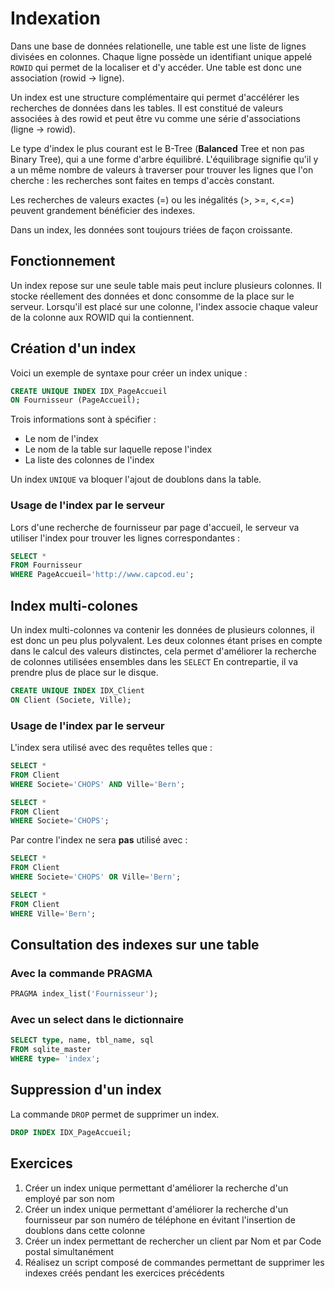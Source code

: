 # Indexation

Dans une base de données relationelle, une table est une liste de lignes divisées en colonnes. Chaque ligne possède un identifiant unique appelé `ROWID` qui permet de la localiser et d'y accéder. Une table est donc une association (rowid -> ligne).

Un index est une structure complémentaire qui permet d'accélérer les recherches de données dans les tables. Il est constitué de valeurs associées à des rowid et peut être vu comme une série d'associations (ligne -> rowid).

Le type d'index le plus courant est le B-Tree (**Balanced** Tree et non pas Binary Tree), qui a une forme d'arbre équilibré. L'équilibrage signifie qu'il y a un même nombre de valeurs à traverser pour trouver les lignes que l'on cherche : les recherches sont faites en temps d'accès constant.

Les recherches de valeurs exactes (=) ou les inégalités (>, >=, <,<=) peuvent grandement bénéficier des indexes.

Dans un index, les données sont toujours triées de façon croissante.


## Fonctionnement 

Un index repose sur une seule table mais peut inclure plusieurs colonnes. Il stocke réellement des données et donc consomme de la place sur le serveur. Lorsqu'il est placé sur une colonne, l'index associe chaque valeur de la colonne aux ROWID qui la contiennent. 


## Création d'un index

Voici un exemple de syntaxe pour créer un index unique : 

```sql
CREATE UNIQUE INDEX IDX_PageAccueil
ON Fournisseur (PageAccueil);
```

Trois informations sont à spécifier : 
- Le nom de l'index 
- Le nom de la table sur laquelle repose l'index
- La liste des colonnes de l'index

Un index `UNIQUE` va bloquer l'ajout de doublons dans la table. 



### Usage de l'index par le serveur 

Lors d'une recherche de fournisseur par page d'accueil, le serveur va utiliser l'index pour trouver les lignes correspondantes : 

```sql
SELECT * 
FROM Fournisseur 
WHERE PageAccueil='http://www.capcod.eu';
```


## Index multi-colones 

Un index multi-colonnes va contenir les données de plusieurs colonnes, il est donc un peu plus polyvalent. Les deux colonnes étant prises en compte dans le calcul des valeurs distinctes, cela permet d'améliorer la recherche de colonnes utilisées ensembles dans les `SELECT`
En contrepartie, il va prendre plus de place sur le disque.

```sql
CREATE UNIQUE INDEX IDX_Client
ON Client (Societe, Ville);
```


### Usage de l'index par le serveur 

L'index sera utilisé avec des requêtes telles que : 

```sql
SELECT * 
FROM Client 
WHERE Societe='CHOPS' AND Ville='Bern';
```

```sql
SELECT * 
FROM Client 
WHERE Societe='CHOPS';
```

Par contre l'index ne sera **pas** utilisé avec : 

```sql
SELECT * 
FROM Client 
WHERE Societe='CHOPS' OR Ville='Bern';
```

```sql
SELECT * 
FROM Client 
WHERE Ville='Bern';
```


## Consultation des indexes sur une table

### Avec la commande PRAGMA

```sql
PRAGMA index_list('Fournisseur');
```


### Avec un select dans le dictionnaire 

```sql
SELECT type, name, tbl_name, sql
FROM sqlite_master
WHERE type= 'index';
```


## Suppression d'un index

La commande `DROP` permet de supprimer un index.

```sql
DROP INDEX IDX_PageAccueil;
```

## Exercices

1. Créer un index unique permettant d'améliorer la recherche d'un employé par son nom
1. Créer un index unique permettant d'améliorer la recherche d'un fournisseur par son numéro de téléphone en évitant l'insertion de doublons dans cette colonne
1. Créer un index permettant de rechercher un client par Nom et par Code postal simultanément
1. Réalisez un script composé de commandes permettant de supprimer les indexes créés pendant les exercices précédents